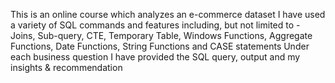 This is an online course which analyzes an e-commerce dataset
I have used a variety of SQL commands and features including, but not limited to - Joins, Sub-query, CTE, Temporary Table, Windows Functions, Aggregate Functions, Date Functions, String Functions and CASE statements
Under each business question I have provided the SQL query, output and my insights & recommendation
